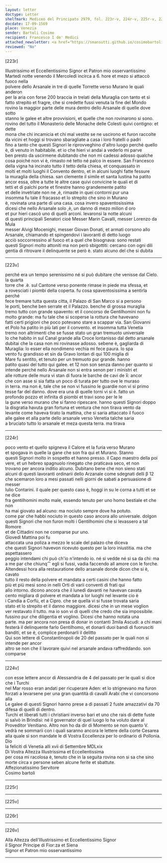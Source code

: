 ```yaml
---
layout: letter
doctype: Letter
shelfmark: Mediceo del Principato 2979, fol. 223r-v, 224r-v, 225r-v, 226r-v
docdate: 17-09-1569
place: Venezia
sender: Bartoli Cosimo
recipient: Francesco I de' Medici
attached_newsletter: <a href="https://smansutti.github.io/cosimobartoli/texts/3080_154/">3080_154</a>
reviewed: "No"
---
```


[223r]  
  
  
Illustrissimo et Eccellentissimo Signor et Patron mio osservantissimo  
Martedì notte venendo il Mercoledì incirca a 6. hore et mezo si attaccò fuoco nella  
polvere dello Arsanale in tre di quelle Torrette verso Murano le quali anderon  
per la aria con forse 200 braccia in trelati della Muraglia con tanto et sì  
fatto strepito et fragre, che si credette fussi venuta la fine del Mondo  
rovino la maggior parte delle mura dentro dello Arsanale di quelle dove sotto  
stanno le galee et altre provvisioni, et quelle che non rovinarono si sono.  
rovino del tutto il Monasterio delle Monache delle Colesti quivi contigno: et dette  
mona che chi incamicia et chi mal vestite se ne uscirono et furon raccolte  
da vicini et hoggi si trovano sbaragliate a casa i loro fratelli o padri  
fino a tanto che questi Signori le riprovveghino d'altro luogo perché quello  
è, di venuto in habitabile. et io che hieri vi andai a vederlo mi parve  
ben presto da uscirmene dubitando che non mi cadessi adosso qualche  
cosa poiché non vi è, rimasto né tetto né palco in essere. San Francesco  
della vigna ha incinato tutto il tetto della chiesa, et conquassato in  
molti et molti luoghi il Convento dentro, et in alcuni luoghi fatte fessure  
la muraglia della chiesa. san clemente il simile et santa Iustina ha patito  
ancor essa, oltre a tutte le altre case quivi convicine le quali et di  
tetti et di palchi porte et finestre hanno grandemente patito  
et delle invetriate non ne ,è, rimaste in quei contorni pur una  
insomma fu tale il fracasso et lo strepito che sino in Murano  
è, rovinata una parte di una casa. cosa invero spaventosissima  
dicesi che nello Arsanale solo ,è, un danno di mezo milion d oro  
et pur hieri cascò uno di quelli arconi. levaronsi la notte alcuni  
di questi principali Senatori cioè Messer Marin Cavalli, messer Lorenzo da Mula  
messer Alvigi Mocenighi, messer Giovan Donati, et armati corsono allo  
Arsanale, chiamando et spingendovi i lavoranti di detto luogo  
acciò soccorressino al fuoco et a quel che bisognava: sono restati  
questi Signori molto attoniti ma non però sbigottiti: cercano con ogni dili  
gentia di ritrovare il delinquente se però è. stato alcuno del che si dubita  
  
---  

[223v]  
  
  
perché era un tempo serenissimo né si può dubitare che venisse dal Cielo. la quarta  
torre che .è. sul Cantone verso ponente rimase in piede ma sfessa, et  
a rovesciati i piombi della coperta. fu cosa spaventosissima a sentirla perché  
fece tremare tutta questa citta, il Palazo di San Marco si a persono  
le porti, benche ben serrate et il Palazzo. benche di grossa muraglia  
tremo tutto con grande spavento: et il concorso de Gentilhomini non fu  
molto grande: ma fu tale che si scoperse la rottura che havevano  
fatti certi prigioni che poco potevano stare a scappar via. San Giovanni  
et Polo ha patito in più lati per il convento. et insomma tutta Venetia  
tremo non altrimenti che se fusse stato un gran tremuoto universale  
Io che habito in sul Canal grande alla Croce lontanisso dal detto arsanale  
dubitai che la casa non mi rovinasse adosso. sebene è, gagliarda di  
Muraglia: lo esser ella nondimeno vechia mi fece paura. lo spa  
vento fu grandisso et sin da Gravo lontan di qui 100 miglia di  
Mare fu sentito, et tenuto per un tremuoto pur grande. hanno  
patito quasi del tutto qui galee. et 12 non son senza danno per quanto si  
intende perché nello Arsanale non si entra senon per i ministri et  
alle rotture delle mura vi stan di fuora le barche de cavi de x̅: ancor  
che con asse si sia fatta un poco di turata per tutto ove le muraso  
in terra. ma non è, tale che se non vi fussino le guardie non vi si primo  
tesse far del danno. dove era una di quelle torni vi si è. fatto un  
profondo pozzo et infinita di piombi et travi sono per le le  
la gune verso murano che si fanno ripescare. hanno questi Signori doppo  
la disgratia havuta gran fortuna et ventura che non tirava vento da  
levante come haveva tirato la mattina, che si saria attaccato il fuoco  
alle galee et alla parte dello arsanale verso Venetia talche saria  
a bruciato tutto lo arsanale et meza questa terra. ma tirava  
  
---  

[224r]  
  
  
poco vento et quello spigneva il Calore et la furia verso Murano  
et spogava in quelle la gane che son fra qui et Murano. Stanno  
questi Signori molto in sospetto et hanno presso. il Capo maestro della poi  
vere, et un hebreo spagnuolo rinegato che praticava seco, et non  
trovano per ancora inditio alcuno. Dubitano bene che non sieno stati  
alcuni di questi lavoranti ordinarii dello Arzanale come sdegnati delli β 12  
che scemaron loro a mesi passati nelli giorni de sabati a persuasione di messer  
Iulio Contarini. il quale per questo caso è, hoggi in su le corna a tutti et se ne dice  
fra gentilhomini molto male, essendo tenuto per uno homo bestiale et che non  
ha mai giovato ad alcuno: ma nociuto sempre dove ha potuto.  
come par che habbi nociuto in questo caso ancora allo universale. dolgon  
questi Signori che non furon molti i Gentilhomini che si levassero a tal Romore  
et de Cittadini non ne comparse pur uno.  
Giovedì Mattina poi fu  
attaccata una poliza a mezzo le scale del palazo che diceva  
che questi Signori havevon ricevuto questo per la loro iniustitia. ma che aspettassero  
peggio intendami chi può ch'io n'intendo io. né si vedde né si sa da chi: ma  
a me par che chiunq⁀ egli si fussi, vadia faccendo all amore con le forche.  
Altendessi hora alla restauratione dello arsanale donde dicon che si è, cavato  
tutto il resto della polvere et mandata a certi casini che hanno fatto  
più et più mesi sono in nelli Orti di varii conventi di frati qui  
allo intorno. dicono ancora che il lunedì davanti ne havevan cavata  
cento migliara di polvere et mandata a lor luoghi nel levante cio è  
i Candia a Corfù, et a Cipro. che se quella vi si fusse trovata saria  
stato et lo strepito et il danno maggiore. dicesi che in un mese voglion  
ver restavato il tutto. ma io son vi di quelli che credo che sia impossibile.  
fussino pur che diligentia et voglino. Dicesi che hanno notata una  
parte. ma per ancora non presa di donar in contanti 3mila Ascudi: a chi mani  
festerà il delinquente farlo Gentilhomo, et donarli duoi bandi di fuorusciti  
banditi, et se è, complice perdonarli il delitto  
Qui son lettere di Constantinopoli de 20 del passato per le quali non si intende per ancor  
altro se non che il lavorare quivi nel arsanale andava raffreddando. son comparse  
  
---  

[224v]  
  
  
con esse lettere ancor di Alessandria de 4 del passato per le quali si dice che i Turchi  
nel Mar rosso eran andati per ricuperare Aden: et lo strignevano ma furon  
forzati a levarsene per una gran quantità di cavalli Arabi che vi concorsono alla  
Le galee di questi Signori hanno prese a dì passati 2 fuste amazzativi da 70  
difesa di quelli di dentro.  
Turchi et liberati tutti i christiani inverso bari et uno che rais di dette fuste  
si salvò in Brindisi: né il governator di quel luogo lo ha voluto dare al  
Proveditor Venitiano. Altro non ho da dir di Momento se non quanto V.  
vedrà ne sommarii con i quali saranno ancora le lettere della corte Cesarea  
alla quale si son mandate le di Vostra Eccellenza per lo ordinario di Pollonia. Dio  
la feliciti di Venetia alli xvii di Settembre MDLxix  
Di Vostra Altezza Illustrissima et Eccellentissima  
per cosa mi racolosa è, tenuto che in la seguita rovina non si sa che sino  
morte circa x persone seben alcune ferite et sbattute.  
Affezionatissimo Servitore  
Cosimo bartoli  
  
---  

[225r]  
  
  
  
---  

[225v]  
  
  
  
---  

[226r]  
  
  
  
---  

[226v]  
  
  
Alla Altezza dell'Illustrissimo et Eccellentissimo Signor  
il Signor Principe di Fior:za et Siena  
Signor et Patron mio osservantissimo  
  
---  


